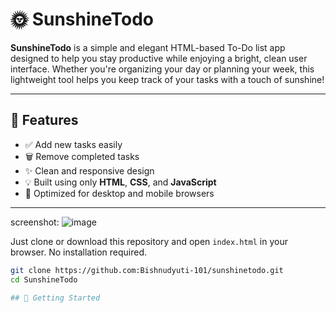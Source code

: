 # 🌞 SunshineTodo

**SunshineTodo** is a simple and elegant HTML-based To-Do list app designed to help you stay productive while enjoying a bright, clean user interface. Whether you're organizing your day or planning your week, this lightweight tool helps you keep track of your tasks with a touch of sunshine!

---

## 🔧 Features

- ✅ Add new tasks easily  
- 🗑️ Remove completed tasks  
- ✨ Clean and responsive design  
- 💡 Built using only **HTML**, **CSS**, and **JavaScript**  
- 🌈 Optimized for desktop and mobile browsers

---
screenshot: 
![image](https://github.com/user-attachments/assets/29d09600-2e50-4a4b-b90c-f7bca62b70d6)


Just clone or download this repository and open `index.html` in your browser. No installation required.

```bash
git clone https://github.com:Bishnudyuti-101/sunshinetodo.git
cd SunshineTodo

## 🚀 Getting Started

